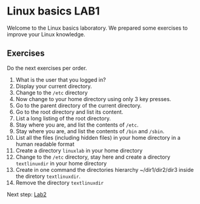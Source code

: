 # Linux basics LAB1

Welcome to the Linux basics laboratory. We prepared some exercises to improve your Linux knowledge.

## Exercises

Do the next exercises per order.


1. What is the user that you logged in?
2. Display your current directory.
3. Change to the `/etc` directory
4. Now change to your home directory using only 3 key presses.
5. Go to the parent directory of the current directory.
6. Go to the root directory and list its content.
7. List a long listing of the root directory.
8. Stay where you are, and list the contents of `/etc`.
9. Stay where you are, and list the contents of `/bin` and `/sbin`.
10. List all the files (including hidden files) in your home directory in a human readable format
11. Create a directory `linuxlab` in your home directory
12. Change to the `/etc` directory, stay here and create a directory `textlinuxdir` in your home directory
13. Create in one command the directories hierarchy ~/dir1/dir2/dir3 inside the diretory `textlinuxdir`. 
14. Remove the directory `textlinuxdir`

Next step: [Lab2](lab2.md)